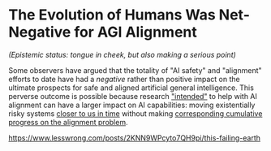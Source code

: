 # The Evolution of Humans Was Net-Negative for AGI Alignment

_(Epistemic status: tongue in cheek, but also making a serious point)_

Some observers have argued that the totality of "AI safety" and "alignment" efforts to date have had a _negative_ rather than positive impact on the ultimate prospects for safe and aligned artificial general intelligence. This perverse outcome is possible because research ["intended"](https://www.lesswrong.com/posts/sXHQ9R5tahiaXEZhR/algorithmic-intent-a-hansonian-generalized-anti-zombie) to help with AI alignment can have a larger impact on AI capabilities: moving existentially risky systems [closer to us in time](https://rationalaltruist.com/2013/01/06/how-useful-is-progress/) without making [corresponding cumulative progress on the alignment problem](https://www.lesswrong.com/posts/FS6NCWzzP8DHp4aD4/do-earths-with-slower-economic-growth-have-a-better-chance).

 
https://www.lesswrong.com/posts/2KNN9WPcyto7QH9pi/this-failing-earth
